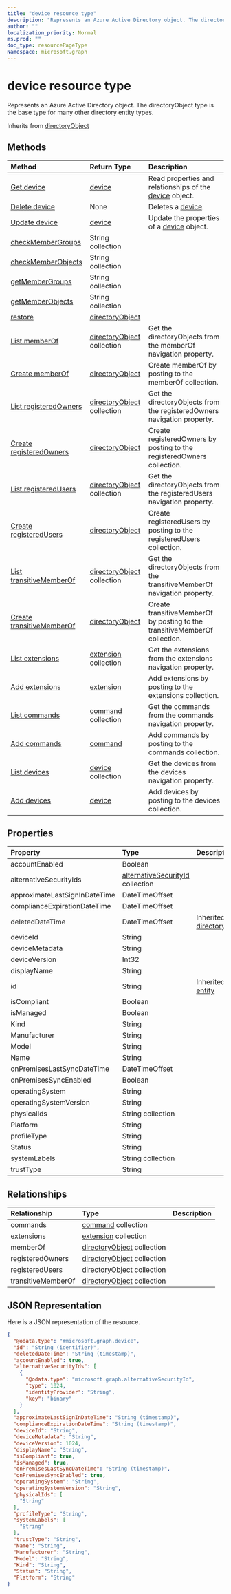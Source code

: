```yaml
---
title: "device resource type"
description: "Represents an Azure Active Directory object. The directoryObject type is the base type for many other directory entity types."
author: ""
localization_priority: Normal
ms.prod: ""
doc_type: resourcePageType
Namespace: microsoft.graph
---
```



# device resource type

Represents an Azure Active Directory object. The directoryObject type is the base type for many other directory entity types.


Inherits from [directoryObject](../resources/directoryObject.md)

## Methods
|Method|Return Type|Description|
|:---|:---|:---|
|[Get device](../api/device-get.md)|[device](../resources/device.md)|Read properties and relationships of the [device](../resources/device.md) object.|
|[Delete device](../api/device-delete.md)|None|Deletes a [device](../resources/device.md).|
|[Update device](../api/device-update.md)|[device](../resources/device.md)|Update the properties of a [device](../resources/device.md) object.|
|[checkMemberGroups](../api/device-checkmembergroups.md)|String collection||
|[checkMemberObjects](../api/device-checkmemberobjects.md)|String collection||
|[getMemberGroups](../api/device-getmembergroups.md)|String collection||
|[getMemberObjects](../api/device-getmemberobjects.md)|String collection||
|[restore](../api/device-restore.md)|[directoryObject](../resources/directoryObject.md)||
|[List memberOf](../api/device-list-memberof.md)|[directoryObject](../resources/directoryObject.md) collection|Get the directoryObjects from the memberOf navigation property.|
|[Create memberOf](../api/device-post-memberof.md)|[directoryObject](../resources/directoryObject.md)|Create memberOf by posting to the memberOf collection.|
|[List registeredOwners](../api/device-list-registeredowners.md)|[directoryObject](../resources/directoryObject.md) collection|Get the directoryObjects from the registeredOwners navigation property.|
|[Create registeredOwners](../api/device-post-registeredowners.md)|[directoryObject](../resources/directoryObject.md)|Create registeredOwners by posting to the registeredOwners collection.|
|[List registeredUsers](../api/device-list-registeredusers.md)|[directoryObject](../resources/directoryObject.md) collection|Get the directoryObjects from the registeredUsers navigation property.|
|[Create registeredUsers](../api/device-post-registeredusers.md)|[directoryObject](../resources/directoryObject.md)|Create registeredUsers by posting to the registeredUsers collection.|
|[List transitiveMemberOf](../api/device-list-transitivememberof.md)|[directoryObject](../resources/directoryObject.md) collection|Get the directoryObjects from the transitiveMemberOf navigation property.|
|[Create transitiveMemberOf](../api/device-post-transitivememberof.md)|[directoryObject](../resources/directoryObject.md)|Create transitiveMemberOf by posting to the transitiveMemberOf collection.|
|[List extensions](../api/device-list-extensions.md)|[extension](../resources/extension.md) collection|Get the extensions from the extensions navigation property.|
|[Add extensions](../api/device-post-extensions.md)|[extension](../resources/extension.md)|Add extensions by posting to the extensions collection.|
|[List commands](../api/device-list-commands.md)|[command](../resources/command.md) collection|Get the commands from the commands navigation property.|
|[Add commands](../api/device-post-commands.md)|[command](../resources/command.md)|Add commands by posting to the commands collection.|
|[List devices](../api/user-list-devices.md)|[device](../resources/device.md) collection|Get the devices from the devices navigation property.|
|[Add devices](../api/user-post-devices.md)|[device](../resources/device.md)|Add devices by posting to the devices collection.|

## Properties
|Property|Type|Description|
|:---|:---|:---|
|accountEnabled|Boolean||
|alternativeSecurityIds|[alternativeSecurityId](../resources/alternativeSecurityId.md) collection||
|approximateLastSignInDateTime|DateTimeOffset||
|complianceExpirationDateTime|DateTimeOffset||
|deletedDateTime|DateTimeOffset| Inherited from [directoryObject](../resources/directoryObject.md)|
|deviceId|String||
|deviceMetadata|String||
|deviceVersion|Int32||
|displayName|String||
|id|String| Inherited from [entity](../resources/entity.md)|
|isCompliant|Boolean||
|isManaged|Boolean||
|Kind|String||
|Manufacturer|String||
|Model|String||
|Name|String||
|onPremisesLastSyncDateTime|DateTimeOffset||
|onPremisesSyncEnabled|Boolean||
|operatingSystem|String||
|operatingSystemVersion|String||
|physicalIds|String collection||
|Platform|String||
|profileType|String||
|Status|String||
|systemLabels|String collection||
|trustType|String||

## Relationships
|Relationship|Type|Description|
|:---|:---|:---|
|commands|[command](../resources/command.md) collection||
|extensions|[extension](../resources/extension.md) collection||
|memberOf|[directoryObject](../resources/directoryObject.md) collection||
|registeredOwners|[directoryObject](../resources/directoryObject.md) collection||
|registeredUsers|[directoryObject](../resources/directoryObject.md) collection||
|transitiveMemberOf|[directoryObject](../resources/directoryObject.md) collection||

## JSON Representation
Here is a JSON representation of the resource.
<!-- {
  "blockType": "resource",
  "keyProperty": "id",
  "@odata.type": "microsoft.graph.device",
  "baseType": "microsoft.graph.directoryObject",
  "openType": true
}
-->
``` json
{
  "@odata.type": "#microsoft.graph.device",
  "id": "String (identifier)",
  "deletedDateTime": "String (timestamp)",
  "accountEnabled": true,
  "alternativeSecurityIds": [
    {
      "@odata.type": "microsoft.graph.alternativeSecurityId",
      "type": 1024,
      "identityProvider": "String",
      "key": "binary"
    }
  ],
  "approximateLastSignInDateTime": "String (timestamp)",
  "complianceExpirationDateTime": "String (timestamp)",
  "deviceId": "String",
  "deviceMetadata": "String",
  "deviceVersion": 1024,
  "displayName": "String",
  "isCompliant": true,
  "isManaged": true,
  "onPremisesLastSyncDateTime": "String (timestamp)",
  "onPremisesSyncEnabled": true,
  "operatingSystem": "String",
  "operatingSystemVersion": "String",
  "physicalIds": [
    "String"
  ],
  "profileType": "String",
  "systemLabels": [
    "String"
  ],
  "trustType": "String",
  "Name": "String",
  "Manufacturer": "String",
  "Model": "String",
  "Kind": "String",
  "Status": "String",
  "Platform": "String"
}
```

